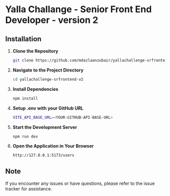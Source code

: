 # Yalla Challange - Senior Front End Developer - version 2

## Installation

1. **Clone the Repository**

   ```sh
   git clone https://github.com/mdazlaanzubair/yallachallenge-srfrontend-v2

   ```

2. **Navigate to the Project Directory**

   ```sh
   cd yallachallenge-srfrontend-v2
   ```

3. **Install Dependencies**

   ```sh
   npm install
   ```

4. **Setup .env with your GitHub URL**

   ```sh
   VITE_API_BASE_URL=<YOUR-GITHUB-API-BASE-URL>
   ```

5. **Start the Development Server**

   ```sh
   npm run dev
   ```

6. **Open the Application in Your Browser**

   ```sh
   http://127.0.0.1:5173/users
   ```

## Note

If you encounter any issues or have questions, please refer to the issue tracker for assistance.
